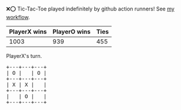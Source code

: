 :x::o: Tic-Tac-Toe played indefinitely by github action runners! See [my workflow](.github/workflows/play.yaml).

|PlayerX wins|PlayerO wins|Ties|
|-|-|-|
|1003|939|455|

PlayerX's turn.

<pre>
+---+---+---+
| O |   | O |
+---+---+---+
| X | X |   |
+---+---+---+
|   | O |   |
+---+---+---+
</pre>